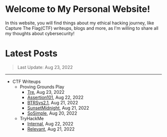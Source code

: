 # Welcome to My Personal Website!

In this website, you will find things about my ethical hacking journey, like Capture The Flag(CTF) writeups, blogs and more, as I'm willing to share all my thoughts about cybersecurity!

# Latest Posts

> Last Update: Aug 23, 2022

* * *
- CTF Writeups
	- Proving Grounds Play
		- [Tre](https://siunam321.github.io/ctf/pgplay/Tre/), Aug 23, 2022
		- [Assertion101](https://siunam321.github.io/ctf/pgplay/Assertion101/), Aug 22, 2022
		- [BTRSys2.1](https://siunam321.github.io/ctf/pgplay/BTRSys2.1/), Aug 21, 2022
		- [SunsetMidnight](https://siunam321.github.io/ctf/pgplay/SunsetMidnight/), Aug 21, 2022
		- [SoSimple](https://siunam321.github.io/ctf/pgplay/SoSimple/), Aug 20, 2022
	- TryHackMe
		- [Internal](https://siunam321.github.io/ctf/tryhackme/Internal/), Aug 22, 2022
		- [Relevant](https://siunam321.github.io/ctf/tryhackme/Relevant/), Aug 21, 2022
